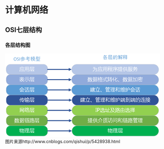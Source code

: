 # 计算机网络

## OSI七层结构
### 各层结构图
<img src="images/osi-layer.png" alt="OSI七层结构" />
图片来源http://www.cnblogs.com/qishui/p/5428938.html

